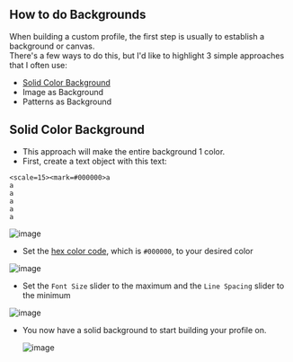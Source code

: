 ## How to do Backgrounds

When building a custom profile, the first step is usually to establish a background or canvas.  
There's a few ways to do this, but I'd like to highlight 3 simple approaches that I often use:

* [Solid Color Background](#Solid-Color-Background)
* Image as Background
* Patterns as Background

## Solid Color Background

* This approach will make the entire background 1 color.
* First, create a text object with this text:

```
<scale=15><mark=#000000>a
a
a
a
a
a
```
![image](https://github.com/user-attachments/assets/d323cd0e-5d81-404c-b769-759bb1e2eecc)

* Set the [hex color code](https://htmlcolorcodes.com/), which is `#000000`, to your desired color

![image](https://github.com/user-attachments/assets/791e3549-ea96-452b-a88e-d7bd62f9e671)

* Set the `Font Size` slider to the maximum and the `Line Spacing` slider to the minimum

![image](https://github.com/user-attachments/assets/50bef690-cf40-4106-8e38-14f291e1b9eb)

* You now have a solid background to start building your profile on.

  ![image](https://github.com/user-attachments/assets/d42aa4ef-dab1-469e-84ab-de6c6a1e567e)
